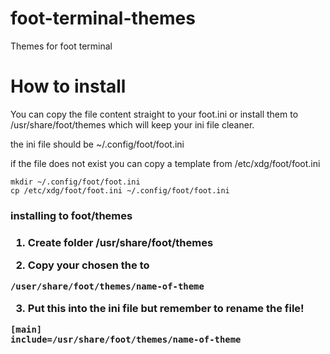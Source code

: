 # foot-terminal-themes
Themes for foot terminal

<h1> How to install </h1>

You can copy the file content straight to your foot.ini or install them to 
/usr/share/foot/themes which will keep your ini file cleaner.

the ini file should be ~/.config/foot/foot.ini

if the file does not exist you can copy a template from /etc/xdg/foot/foot.ini
```
mkdir ~/.config/foot/foot.ini
cp /etc/xdg/foot/foot.ini ~/.config/foot/foot.ini
```

<h3> installing to foot/themes <h3>

1. Create folder /usr/share/foot/themes

2. Copy your chosen the to
```
/user/share/foot/themes/name-of-theme
```
3. Put this into the ini file but remember to rename the file!
```
[main]
include=/usr/share/foot/themes/name-of-theme
```
